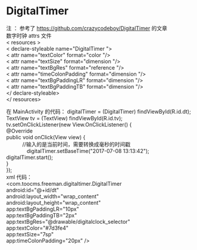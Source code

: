 # DigitalTimer                                                                                                                      
注 ： 参考了 https://github.com/crazycodeboy/DigitalTimer 的文章                                                                    
数字时钟 attrs 文件                                                                                                                
<  resources  >                                                                                                                     
    < declare-styleable name="DigitalTimer ">                                                                                      
        < attr name="textColor" format="color "/>                                                                                  
        < attr name="textSize" format="dimension "/>                                                                                                 
        < attr name="textBgRes" format="reference "/>                                                                               
        < attr name="timeColonPadding" format="dimension "/>                                                                       
        < attr name="textBgPaddingLR" format="dimension "/>                                                                         
        < attr name="textBgPaddingTB" format="dimension "/>                                                                         
    </ declare-styleable>                                                                                                           
</ resources>                                                                                                                       

在 MainActivity 的代码：
         digitalTimer = (DigitalTimer) findViewById(R.id.dt);                                                                       
        TextView tv = (TextView) findViewById(R.id.tv);                                                                             
        tv.setOnClickListener(new View.OnClickListener() {                                                                          
            @Override                                                                                                               
            public void onClick(View view) {                                                                                                            
            //输入的是当前时间，需要转换成毫秒的时间戳                                                                                                      
                digitalTimer.setBaseTime("2017-07-08 13:13:42");                                                                            
                digitalTimer.start();                                                                                                           
            }                                                                                                                       
        });                                                                                                                                                                                                                                                         
 xml 代码：                                                                                                                                                    
  <com.toocms.freeman.digitaltimer.DigitalTimer                                                                                         
        android:id="@+id/dt"                                                                                                        
        android:layout_width="wrap_content"                                                                                                                     
        android:layout_height="wrap_content"                                                                                                        
        app:textBgPaddingLR="10px"                                                                                                  
        app:textBgPaddingTB="2px"                                                                                                           
        app:textBgRes="@drawable/digitalclock_selector"                                                                                             
        app:textColor="#7d3fe4"                                                                                                                 
        app:textSize="7sp"                                                                                                          
        app:timeColonPadding="20px" />                                                                                              
